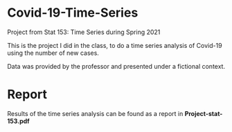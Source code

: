 # Covid-19-Time-Series
Project from Stat 153: Time Series during Spring 2021  

This is the project I did in the class, to do a time series analysis of Covid-19 using the number of new cases.

Data was provided by the professor and presented under a fictional context.


# Report
Results of the time series analysis can be found as a report in **Project-stat-153.pdf**
